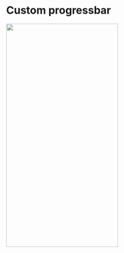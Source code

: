 # Custom progressbar

<a href="url"><img src="https://github.com/prasanth9689/MVVM_Retrofit_API_Activity/blob/master/Screenshot_20230111_193527.png?raw=true" align="left" height="600" width="300" ></a>